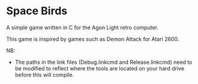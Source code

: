 # Space Birds

A simple game written in C for the Agon Light retro computer.

This game is inspired by games such as Demon Attack for Atari 2600.



NB:
- The paths in the link files (Debug.linkcmd and Release.linkcmd) need to be modified to reflect where the tools are located on your hard drive before this will compile.